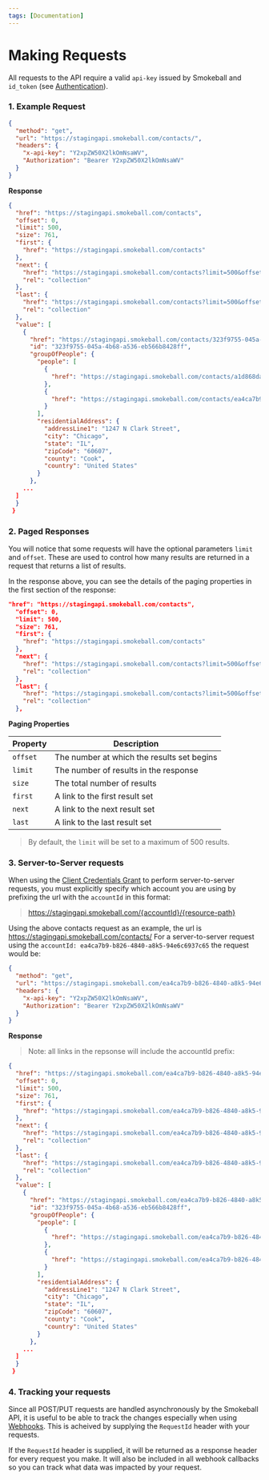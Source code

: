 ```yaml
---
tags: [Documentation]
---
```


# Making Requests

All requests to the API require a valid `api-key` issued by Smokeball and `id_token` (see [Authentication](1-Authentication.md)).

### 1. Example Request

```json http
{
  "method": "get",
  "url": "https://stagingapi.smokeball.com/contacts/",
  "headers": {
    "x-api-key": "Y2xpZW50X2lkOmNsaWV",
    "Authorization": "Bearer Y2xpZW50X2lkOmNsaWV"
  }
}
```

**Response**

``` json
{
  "href": "https://stagingapi.smokeball.com/contacts",
  "offset": 0,
  "limit": 500,
  "size": 761,
  "first": {
    "href": "https://stagingapi.smokeball.com/contacts"
  },
  "next": {
    "href": "https://stagingapi.smokeball.com/contacts?limit=500&offset=500",
    "rel": "collection"
  },
  "last": {
    "href": "https://stagingapi.smokeball.com/contacts?limit=500&offset=500",
    "rel": "collection"
  },
  "value": [
    {
      "href": "https://stagingapi.smokeball.com/contacts/323f9755-045a-4b68-a536-eb566b8428ff",
      "id": "323f9755-045a-4b68-a536-eb566b8428ff",
      "groupOfPeople": {
        "people": [
          {
            "href": "https://stagingapi.smokeball.com/contacts/a1d868da-1243-4b9f-a8e3-cfc5c4abda50"
          },
          {
            "href": "https://stagingapi.smokeball.com/contacts/ea4ca7b9-b826-4840-a8b5-94e0c6977c65"
          }
        ],
        "residentialAddress": {
          "addressLine1": "1247 N Clark Street",
          "city": "Chicago",
          "state": "IL",
          "zipCode": "60607",
          "county": "Cook",
          "country": "United States"
        }
      },
    ...
  ]
  } 
 } 
```

### 2. Paged Responses

You will notice that some requests will have the optional parameters `limit` and `offset`. These are used to control how many results are returned in a request that returns a list of results. 

In the response above, you can see the details of the paging properties in the first section of the response:

``` json
"href": "https://stagingapi.smokeball.com/contacts",
  "offset": 0,
  "limit": 500,
  "size": 761,
  "first": {
    "href": "https://stagingapi.smokeball.com/contacts"
  },
  "next": {
    "href": "https://stagingapi.smokeball.com/contacts?limit=500&offset=500",
    "rel": "collection"
  },
  "last": {
    "href": "https://stagingapi.smokeball.com/contacts?limit=500&offset=500",
    "rel": "collection"
  },
```

**Paging Properties**

Property | Description 
---------|----------
 `offset` | The number at which the results set begins 
 `limit` | The number of results in the response 
 `size` | The total number of results
 `first` | A link to the first result set
 `next` | A link to the next result set
 `last` | A link to the last result set

>By default, the `limit` will be set to a maximum of 500 results. 

### 3. Server-to-Server requests

When using the [Client Credentials Grant](1-Authentication.md#2-client-credentials-grant) to perform server-to-server requests, you must explicitly specify which account you are using by prefixing the url with the `accountId` in this format:

> https://stagingapi.smokeball.com/{accountId}/{resource-path}

Using the above contacts request as an example, the url is https://stagingapi.smokeball.com/contacts/
For a server-to-server request using the `accountId: ea4ca7b9-b826-4840-a8k5-94e6c6937c65` the request would be:

```json http
{
  "method": "get",
  "url": "https://stagingapi.smokeball.com/ea4ca7b9-b826-4840-a8k5-94e6c6937c65/contacts/",
  "headers": {
    "x-api-key": "Y2xpZW50X2lkOmNsaWV",
    "Authorization": "Bearer Y2xpZW50X2lkOmNsaWV"
  }
}
```

**Response**

> Note: all links in the repsonse will include the accountId prefix:

``` json
{
  "href": "https://stagingapi.smokeball.com/ea4ca7b9-b826-4840-a8k5-94e6c6937c65/contacts",
  "offset": 0,
  "limit": 500,
  "size": 761,
  "first": {
    "href": "https://stagingapi.smokeball.com/ea4ca7b9-b826-4840-a8k5-94e6c6937c65/contacts"
  },
  "next": {
    "href": "https://stagingapi.smokeball.com/ea4ca7b9-b826-4840-a8k5-94e6c6937c65/contacts?limit=500&offset=500",
    "rel": "collection"
  },
  "last": {
    "href": "https://stagingapi.smokeball.com/ea4ca7b9-b826-4840-a8k5-94e6c6937c65/contacts?limit=500&offset=500",
    "rel": "collection"
  },
  "value": [
    {
      "href": "https://stagingapi.smokeball.com/ea4ca7b9-b826-4840-a8k5-94e6c6937c65/contacts/323f9755-045a-4b68-a536-eb566b8428ff",
      "id": "323f9755-045a-4b68-a536-eb566b8428ff",
      "groupOfPeople": {
        "people": [
          {
            "href": "https://stagingapi.smokeball.com/ea4ca7b9-b826-4840-a8k5-94e6c6937c65/contacts/a1d868da-1243-4b9f-a8e3-cfc5c4abda50"
          },
          {
            "href": "https://stagingapi.smokeball.com/ea4ca7b9-b826-4840-a8k5-94e6c6937c65/contacts/ea4ca7b9-b826-4840-a8b5-94e0c6977c65"
          }
        ],
        "residentialAddress": {
          "addressLine1": "1247 N Clark Street",
          "city": "Chicago",
          "state": "IL",
          "zipCode": "60607",
          "county": "Cook",
          "country": "United States"
        }
      },
    ...
  ]
  } 
 } 
```

### 4. Tracking your requests

Since all POST/PUT requests are handled asynchronously by the Smokeball API, it is useful to be able to track the changes especially when using [Webhooks](6-Webhooks.md). This is acheived  by supplying the `RequestId` header with your requests. 

If the `RequestId` header is supplied, it will be returned as a response header for every request you make. It will also be included in all webhook callbacks so you can track what data was impacted by your request.


